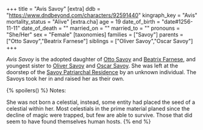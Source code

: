 +++
title = "Avis Savoy"
[extra]
ddb = "https://www.dndbeyond.com/characters/92591440"
kingraph_key = "Avis"
mortality_status = "Alive"
[extra.cha]
age = 19
date_of_birth = "date#1256-11-11"
date_of_death = ""
married_on = ""
married_to = ""
pronouns = "She/Her"
sex = "Female"
[taxonomies]
families = ["Savoy"]
parents = ["Otto Savoy","Beatrix Farnese"]
siblings = ["Oliver Savoy","Oscar Savoy"]
+++

*Avis Savoy* is the adopted daughter of [Otto Savoy](@/characters/otto-savoy.md) and [Beatrix Farnese](@/characters/beatrix-farnese.md), and youngest sister to [Oliver Savoy](@/characters/oliver-savoy.md) and [Oscar Savoy](@/characters/oscar-savoy.md). She was left at the doorstep of the [Savoy Patriarchal Residence](@/locations/savoy-patriarchal-residence.md) by an unknown individual. The Savoys took her in and raised her as their own.


{% spoilers() %}
Notes:

She was not born a celestial, instead, some entity had placed the seed of a celestial within her. Most celestials in the prime material planed since the decline of magic were trapped, but few are able to survive. Those that did seem to have found themselves human hosts.
{% end %}
